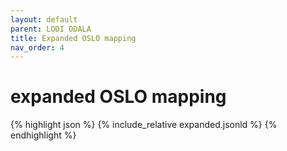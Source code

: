 ```yaml
---
layout: default
parent: LODI ODALA
title: Expanded OSLO mapping
nav_order: 4
---
```


# expanded OSLO mapping

{% highlight json %}
{% include_relative  expanded.jsonld %}
{% endhighlight %}
